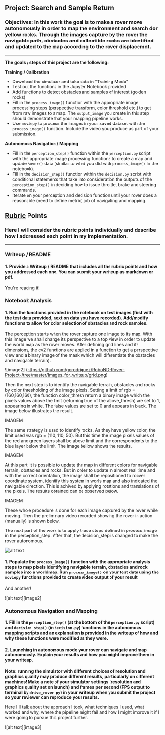 ## Project: Search and Sample Return
### Objectives: In this work the goal is to make a rover move autonomously in order to map the environment and search dor yellow rocks. Through the images capture by the rover the navigable path, obstacles and collectible rocks are identified and updated to the map according to the rover displacemnt.

---

**The goals / steps of this project are the following:**  

**Training / Calibration**  

* Download the simulator and take data in "Training Mode"
* Test out the functions in the Jupyter Notebook provided
* Add functions to detect obstacles and samples of interest (golden rocks)
* Fill in the `process_image()` function with the appropriate image processing steps (perspective transform, color threshold etc.) to get from raw images to a map.  The `output_image` you create in this step should demonstrate that your mapping pipeline works.
* Use `moviepy` to process the images in your saved dataset with the `process_image()` function.  Include the video you produce as part of your submission.

**Autonomous Navigation / Mapping**

* Fill in the `perception_step()` function within the `perception.py` script with the appropriate image processing functions to create a map and update `Rover()` data (similar to what you did with `process_image()` in the notebook). 
* Fill in the `decision_step()` function within the `decision.py` script with conditional statements that take into consideration the outputs of the `perception_step()` in deciding how to issue throttle, brake and steering commands. 
* Iterate on your perception and decision function until your rover does a reasonable (need to define metric) job of navigating and mapping.  

[//]: # (Image References)

[image1]: ./misc/rover_image.jpg

## [Rubric](https://review.udacity.com/#!/rubrics/916/view) Points
### Here I will consider the rubric points individually and describe how I addressed each point in my implementation.  

---
### Writeup / README

#### 1. Provide a Writeup / README that includes all the rubric points and how you addressed each one.  You can submit your writeup as markdown or pdf.  

You're reading it!

### Notebook Analysis
#### 1. Run the functions provided in the notebook on test images (first with the test data provided, next on data you have recorded). Add/modify functions to allow for color selection of obstacles and rock samples.

The perception starts when the rover capture one image to its map. With this image we shall change its perspective to a top view in order to update the world map as the rover moves. After defining grid lines and its dimensions, the cv2 functions are applied in a function to get a perspective view and a binary image of the mask (which will diferentiate the obstacles and navigable terrain).

![image2] (https://github.com/gcrodriguez/RoboND-Rover-Project-/tree/master/Images_for_writeup/grid.png)



Then the next step is to identify the navigable terrain, obstacles and rocks by color thresholding of the image pixels. Setting a limit of rgb = (160,160,160), the function color_thresh return a binary image which the pixels values above the limit (returning true of the above_thresh) are set to 1, appearing in white. The false values are set to 0 and appears in black. The image below illustrates the result.

IMAGEM

The same strategy is used to identify rocks. As they have yellow color, the limit used was rgb = (110, 110, 50). But this time the image pixels values of the red and green layers shall be above limit and the correspondents to the blue layer below the limit. The image bellow shows the results.

IMAGEM

At this part, it is possible to update the map in different colors for navigable terrain, obstacles and rocks. But in order to update in almost real time and with the correct orientation, the image shall be repositioned to roover coordinate system, identify this system in worls map and also indicated the navigable direction. This is achived by applying rotations and translations of the pixels. The results obtained can be observed below.

IMAGEM



These whole procedure is done for each image captured by the rover while moving. Then the preliminary video recorded showing the rover in action (manually) is shown below.


The next part of the work is to apply these steps defined in process_image in the perception_step. After that, the decision_step is changed to make the rover autonomous. 


![alt text][image1]

#### 1. Populate the `process_image()` function with the appropriate analysis steps to map pixels identifying navigable terrain, obstacles and rock samples into a worldmap.  Run `process_image()` on your test data using the `moviepy` functions provided to create video output of your result. 
And another! 

![alt text][image2]
### Autonomous Navigation and Mapping

#### 1. Fill in the `perception_step()` (at the bottom of the `perception.py` script) and `decision_step()` (in `decision.py`) functions in the autonomous mapping scripts and an explanation is provided in the writeup of how and why these functions were modified as they were.


#### 2. Launching in autonomous mode your rover can navigate and map autonomously.  Explain your results and how you might improve them in your writeup.  

**Note: running the simulator with different choices of resolution and graphics quality may produce different results, particularly on different machines!  Make a note of your simulator settings (resolution and graphics quality set on launch) and frames per second (FPS output to terminal by `drive_rover.py`) in your writeup when you submit the project so your reviewer can reproduce your results.**

Here I'll talk about the approach I took, what techniques I used, what worked and why, where the pipeline might fail and how I might improve it if I were going to pursue this project further.  



![alt text][image3]


